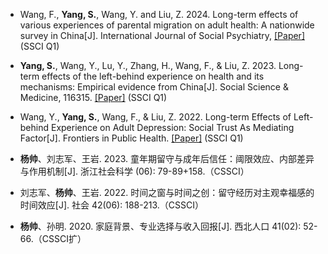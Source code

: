 - Wang, F., <strong>Yang, S.</strong>, Wang, Y. and Liu, Z. 2024. Long-term effects of various experiences of parental migration on adult health: A nationwide survey in China[J]. International Journal of Social Psychiatry, [[Paper]](https://doi.org/10.1177/00207640231221100) (SSCI Q1)

- <strong>Yang, S.</strong>, Wang, Y., Lu, Y., Zhang, H., Wang, F., & Liu, Z. 2023. Long-term effects of the left-behind experience on health and its mechanisms: Empirical evidence from China[J]. Social Science & Medicine, 116315. [[Paper]](https://doi.org/10.1016/j.socscimed.2023.116315) (SSCI Q1)

- Wang, Y., <strong>Yang, S.</strong>, Wang, F., & Liu, Z. 2022. Long-term Effects of Left-behind Experience on Adult Depression: Social Trust As Mediating Factor[J]. Frontiers in Public Health. [[Paper]](https://doi.org/10.3389/fpubh.2022.957324) (SSCI Q1)

- <strong>杨帅</strong>、刘志军、王岩. 2023. 童年期留守与成年后信任：阈限效应、内部差异与作用机制[J]. 浙江社会科学 (06): 79-89+158.（CSSCI）

- 刘志军、<strong>杨帅</strong>、王岩. 2022. 时间之窗与时间之创：留守经历对主观幸福感的时间效应[J]. 社会 42(06): 188-213.（CSSCI）

- <strong>杨帅</strong>、孙明. 2020. 家庭背景、专业选择与收入回报[J]. 西北人口 41(02): 52-66.（CSSCI扩）



